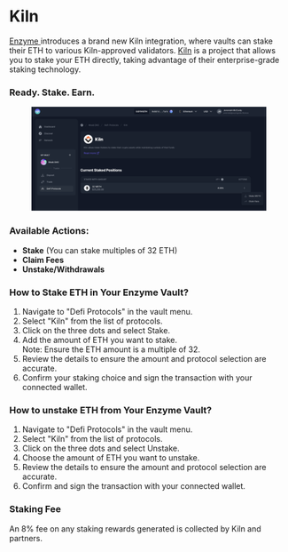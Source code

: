 # Kiln

[Enzyme ](https://app.enzyme.finance/dashboard/deposits)introduces a brand new Kiln integration, where vaults can stake their ETH to various Kiln-approved validators. [Kiln](https://www.kiln.fi/) is a project that allows you to stake your ETH directly, taking advantage of their enterprise-grade staking technology.

### Ready. Stake. Earn.

<figure><img src="../../../.gitbook/assets/Screenshot 2022-11-21 at 13.56.09.png" alt=""><figcaption></figcaption></figure>

### Available Actions:

* **Stake** (You can stake multiples of 32 ETH)
* **Claim Fees**&#x20;
* **Unstake/Withdrawals**&#x20;

### **How to Stake ETH in Your Enzyme Vault?**

1. Navigate to "Defi Protocols" in the vault menu.
2. Select "Kiln" from the list of protocols.
3. Click on the three dots and select Stake.
4. Add the amount of ETH you want to stake. \
   Note: Ensure the ETH amount is a multiple of 32.
5. Review the details to ensure the amount and protocol selection are accurate.
6. Confirm your staking choice and sign the transaction with your connected wallet.

### **How to unstake ETH from Your Enzyme Vault?**

1. Navigate to "Defi Protocols" in the vault menu.
2. Select "Kiln" from the list of protocols.
3. Click on the three dots and select Unstake.
4. Choose the amount of ETH you want to unstake.
5. Review the details to ensure the amount and protocol selection are accurate.
6. Confirm and sign the transaction with your connected wallet.

### Staking Fee

An 8% fee on any staking rewards generated is collected by Kiln and partners.
